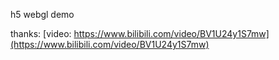 h5 webgl demo

thanks:
[video: https://www.bilibili.com/video/BV1U24y1S7mw](https://www.bilibili.com/video/BV1U24y1S7mw)